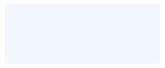 <scroll-up></scroll-up>

<image-com :src="'/logo.png'" :headerImg="'/header.png'" :width="137" :height="84" :bgWidth="'1920'" :bgHeight="'896'"></image-com>

<div>
  <swiper-bg-culture></swiper-bg-culture>
</div>

<div class="content_exhibit">
  <div class="main_padding" style="padding:0">
  <div class="area_content">
    <culture-core></culture-core>
  </div>
  </div>
</div>

<div class="content_exhibit">
  <div class="main_padding" style="background:#f2f8fd">
  <div class="area_content" style="padding: 5.8rem 9rem 6.2rem;">
    <culture-corner></culture-corner>
  </div>
  </div>
</div>

<div class="content_exhibit" style="background:url('/map_bg.png');background-size:100% 100%">
  <div class="main_padding" style="padding:6rem 12rem 6.2rem">
  <div class="area_content">
    <contact-us></contact-us>
  </div>
  </div>
</div>

<div class="content_exhibit" style="background:url('/widget_bg.png');background-size:100% 100%">
  <!-- <banner-bg :width="'1920'" :height="'565'"></banner-bg> -->
  <div class="main_padding">
  <div class="area_content">
    <company-info></company-info>
  </div>
  </div>
</div>

<bottom-com/>